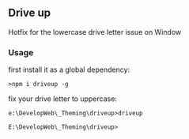 ## Drive up

Hotfix for the lowercase drive letter issue on Window

### Usage

first install it as a global dependency:

```shell
>npm i driveup -g
```

fix your drive letter to uppercase:

```shell
e:\DevelopWeb\_Theming\driveup>driveup

E:\DevelopWeb\_Theming\driveup>

```
